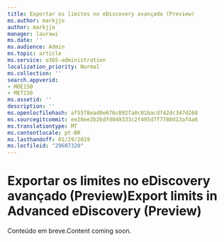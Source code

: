 ```yaml
---
title: Exportar os limites no eDiscovery avançado (Preview)
ms.author: markjjo
author: markjjo
manager: laurawi
ms.date: ''
ms.audience: Admin
ms.topic: article
ms.service: o365-administration
localization_priority: Normal
ms.collection: ''
search.appverid:
- MOE150
- MET150
ms.assetid: ''
description: ''
ms.openlocfilehash: af5578ead0e676c892fa0c01bacdf42dc347d268
ms.sourcegitcommit: ee28ee2b2bdfd049333c2f495d7f7780d13af4a6
ms.translationtype: MT
ms.contentlocale: pt-BR
ms.lasthandoff: 01/29/2019
ms.locfileid: "29607320"
---
```

# <a name="export-limits-in-advanced-ediscovery-preview"></a><span data-ttu-id="cce73-102">Exportar os limites no eDiscovery avançado (Preview)</span><span class="sxs-lookup"><span data-stu-id="cce73-102">Export limits in Advanced eDiscovery (Preview)</span></span>

<span data-ttu-id="cce73-103">Conteúdo em breve.</span><span class="sxs-lookup"><span data-stu-id="cce73-103">Content coming soon.</span></span>